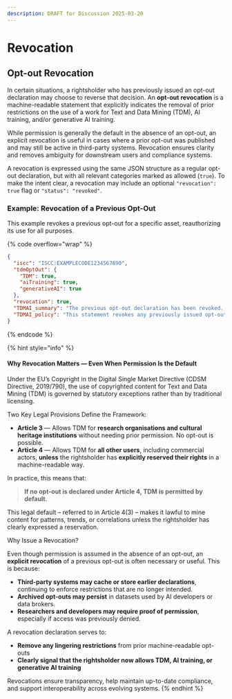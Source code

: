 ```yaml
---
description: DRAFT for Discussion 2025-03-20
---
```


# Revocation

## Opt-out Revocation

In certain situations, a rightsholder who has previously issued an opt-out declaration may choose to reverse that decision. An **opt-out revocation** is a machine-readable statement that explicitly indicates the removal of prior restrictions on the use of a work for Text and Data Mining (TDM), AI training, and/or generative AI training.

While permission is generally the default in the absence of an opt-out, an explicit revocation is useful in cases where a prior opt-out was published and may still be active in third-party systems. Revocation ensures clarity and removes ambiguity for downstream users and compliance systems.

A revocation is expressed using the same JSON structure as a regular opt-out declaration, but with all relevant categories marked as allowed (`true`). To make the intent clear, a revocation may include an optional `"revocation": true` flag or `"status": "revoked"`.

### **Example: Revocation of a Previous Opt-Out**

This example revokes a previous opt-out for a specific asset, reauthorizing its use for all purposes.

{% code overflow="wrap" %}
```json
{
  "iscc": "ISCC:EXAMPLECODE1234567890",
  "tdmOptOut": {
    "TDM": true,
    "aiTraining": true,
    "generativeAI": true
  },
  "revocation": true,
  "TDMAI_summary": "The previous opt-out declaration has been revoked. Content may now be used for TDM, AI training, and generative AI training.",
  "TDMAI_policy": "This statement revokes any previously issued opt-out declarations for this work. The content may now be used for text and data mining (TDM), training of general-purpose AI systems, and training of generative AI systems. This update supersedes all prior restrictions."
}
```
{% endcode %}

{% hint style="info" %}
#### Why Revocation Matters — Even When Permission Is the Default

Under the EU’s Copyright in the Digital Single Market Directive (CDSM Directive, 2019/790), the use of copyrighted content for Text and Data Mining (TDM) is governed by statutory exceptions rather than by traditional licensing.

Two Key Legal Provisions Define the Framework:

* **Article 3** — Allows TDM for **research organisations and cultural heritage institutions** without needing prior permission. No opt-out is possible.
* **Article 4** — Allows TDM for **all other users**, including commercial actors, **unless** the rightsholder has **explicitly reserved their rights** in a machine-readable way.

In practice, this means that:

> **If no opt-out is declared under Article 4, TDM is permitted by default.**

This legal default – referred to in Article 4(3) – makes it lawful to mine content for patterns, trends, or correlations unless the rightsholder has clearly expressed a reservation.



Why Issue a Revocation?

Even though permission is assumed in the absence of an opt-out, an **explicit revocation** of a previous opt-out is often necessary or useful. This is because:

* **Third-party systems may cache or store earlier declarations**, continuing to enforce restrictions that are no longer intended.
* **Archived opt-outs may persist** in datasets used by AI developers or data brokers.
* **Researchers and developers may require proof of permission**, especially if access was previously denied.

A revocation declaration serves to:

* &#x20;**Remove any lingering restrictions** from prior machine-readable opt-outs
* **Clearly signal that the rightsholder now allows TDM, AI training, or generative AI training**

Revocations ensure transparency, help maintain up-to-date compliance, and support interoperability across evolving systems.
{% endhint %}
